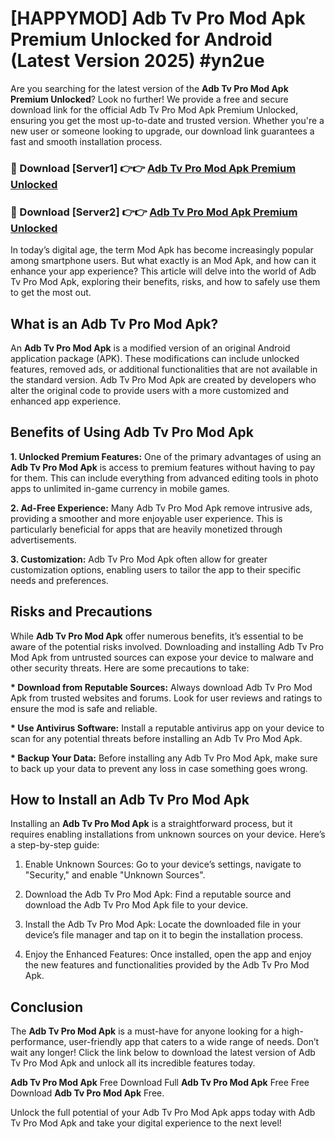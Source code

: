 # [HAPPYMOD] Adb Tv Pro Mod Apk Premium Unlocked for Android (Latest Version 2025) #yn2ue

Are you searching for the latest version of the <strong>Adb Tv Pro Mod Apk Premium Unlocked</strong>? Look no further! We provide a free and secure download link for the official Adb Tv Pro Mod Apk Premium Unlocked, ensuring you get the most up-to-date and trusted version. Whether you're a new user or someone looking to upgrade, our download link guarantees a fast and smooth installation process.


<h3>🔴 Download [Server1] 👉👉 <a href="https://appsnew.pages.dev?q=Adb+Tv+Pro+Mod+Apk">Adb Tv Pro Mod Apk Premium Unlocked</a></h3>

<h3>🔴 Download [Server2] 👉👉 <a href="https://appsnew.pages.dev?q=Adb+Tv+Pro+Mod+Apk">Adb Tv Pro Mod Apk Premium Unlocked</a></h3>


In today’s digital age, the term Mod Apk has become increasingly popular among smartphone users. But what exactly is an Mod Apk, and how can it enhance your app experience? This article will delve into the world of Adb Tv Pro Mod Apk, exploring their benefits, risks, and how to safely use them to get the most out.


<h2>What is an Adb Tv Pro Mod Apk?</h2>

An <strong>Adb Tv Pro Mod Apk</strong> is a modified version of an original Android application package (APK). These modifications can include unlocked features, removed ads, or additional functionalities that are not available in the standard version. Adb Tv Pro Mod Apk are created by developers who alter the original code to provide users with a more customized and enhanced app experience.


<h2>Benefits of Using Adb Tv Pro Mod Apk</h2>

<strong> 1. Unlocked Premium Features:</strong> One of the primary advantages of using an <strong>Adb Tv Pro Mod Apk</strong> is access to premium features without having to pay for them. This can include everything from advanced editing tools in photo apps to unlimited in-game currency in mobile games.

<strong> 2. Ad-Free Experience:</strong> Many Adb Tv Pro Mod Apk remove intrusive ads, providing a smoother and more enjoyable user experience. This is particularly beneficial for apps that are heavily monetized through advertisements.

<strong> 3. Customization:</strong> Adb Tv Pro Mod Apk often allow for greater customization options, enabling users to tailor the app to their specific needs and preferences.


<h2>Risks and Precautions</h2>

While <strong>Adb Tv Pro Mod Apk</strong> offer numerous benefits, it’s essential to be aware of the potential risks involved. Downloading and installing Adb Tv Pro Mod Apk from untrusted sources can expose your device to malware and other security threats. Here are some precautions to take:

<strong> * Download from Reputable Sources:</strong> Always download Adb Tv Pro Mod Apk from trusted websites and forums. Look for user reviews and ratings to ensure the mod is safe and reliable.

<strong> * Use Antivirus Software:</strong> Install a reputable antivirus app on your device to scan for any potential threats before installing an Adb Tv Pro Mod Apk.

<strong> * Backup Your Data:</strong> Before installing any Adb Tv Pro Mod Apk, make sure to back up your data to prevent any loss in case something goes wrong.


<h2>How to Install an Adb Tv Pro Mod Apk</h2>

Installing an <strong>Adb Tv Pro Mod Apk</strong> is a straightforward process, but it requires enabling installations from unknown sources on your device. Here’s a step-by-step guide:

 1. Enable Unknown Sources: Go to your device’s settings, navigate to "Security," and enable "Unknown Sources".

 2. Download the Adb Tv Pro Mod Apk: Find a reputable source and download the Adb Tv Pro Mod Apk file to your device.

 3. Install the Adb Tv Pro Mod Apk: Locate the downloaded file in your device’s file manager and tap on it to begin the installation process.

 4. Enjoy the Enhanced Features: Once installed, open the app and enjoy the new features and functionalities provided by the Adb Tv Pro Mod Apk.


<h2><strong>Conclusion</strong></h2>

The <strong>Adb Tv Pro Mod Apk</strong> is a must-have for anyone looking for a high-performance, user-friendly app that caters to a wide range of needs. Don’t wait any longer! Click the link below to download the latest version of Adb Tv Pro Mod Apk and unlock all its incredible features today.

<strong>Adb Tv Pro Mod Apk</strong> Free Download Full <strong>Adb Tv Pro Mod Apk</strong> Free Free Download <strong>Adb Tv Pro Mod Apk</strong> Free.

Unlock the full potential of your Adb Tv Pro Mod Apk apps today with Adb Tv Pro Mod Apk and take your digital experience to the next level!